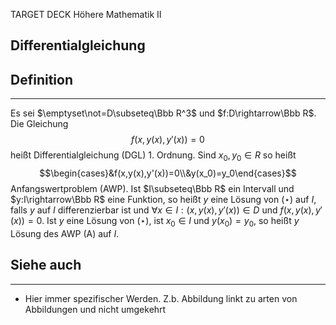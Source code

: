 
TARGET DECK
Höhere Mathematik II

Differentialgleichung
--
## Definition
***
Es sei $\emptyset\not=D\subseteq\Bbb R^3$ und $f:D\rightarrow\Bbb R$. Die Gleichung $$f(x,y(x),y'(x))=0$$heißt Differentialgleichung (DGL) 1. Ordnung. Sind $x_0,y_0\in R$ so heißt $$\begin{cases}&f(x,y(x),y'(x))=0\\&y(x_0)=y_0\end{cases}$$Anfangswertproblem (AWP).
Ist $I\subseteq\Bbb R$ ein Intervall und $y:I\rightarrow\Bbb R$ eine Funktion, so heißt $y$ eine Lösung von ($\star$) auf $I$, falls $y$ auf $I$ differenzierbar ist und $\forall x\in I: (x,y(x),y'(x))\in D$ und $f(x,y(x),y'(x))=0$.
Ist $y$ eine Lösung von ($\star$), ist $x_0\in I$ und $y(x_0)=y_0$, so heißt $y$ Lösung des AWP (A) auf $I$.
## Siehe auch
***
* Hier immer spezifischer Werden. Z.b. Abbildung linkt zu arten von Abbildungen und nicht umgekehrt